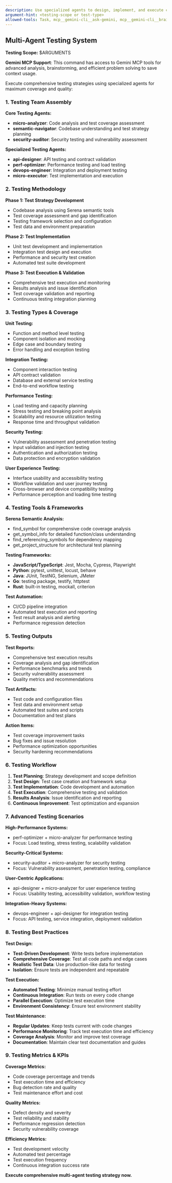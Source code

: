 ```yaml
---
description: Use specialized agents to design, implement, and execute comprehensive testing strategies
argument-hint: <testing-scope or test-type>
allowed-tools: Task, mcp__gemini-cli__ask-gemini, mcp__gemini-cli__brainstorm
---
```


## Multi-Agent Testing System

**Testing Scope:** $ARGUMENTS

**Gemini MCP Support**: This command has access to Gemini MCP tools for advanced analysis, brainstorming, and efficient problem solving to save context usage.


Execute comprehensive testing strategies using specialized agents for maximum coverage and quality:

### 1. **Testing Team Assembly**

**Core Testing Agents:**
- **micro-analyzer**: Code analysis and test coverage assessment
- **semantic-navigator**: Codebase understanding and test strategy planning
- **security-auditor**: Security testing and vulnerability assessment

**Specialized Testing Agents:**
- **api-designer**: API testing and contract validation
- **perf-optimizer**: Performance testing and load testing
- **devops-engineer**: Integration and deployment testing
- **micro-executor**: Test implementation and execution

### 2. **Testing Methodology**

**Phase 1: Test Strategy Development**
- Codebase analysis using Serena semantic tools
- Test coverage assessment and gap identification
- Testing framework selection and configuration
- Test data and environment preparation

**Phase 2: Test Implementation**
- Unit test development and implementation
- Integration test design and execution
- Performance and security test creation
- Automated test suite development

**Phase 3: Test Execution & Validation**
- Comprehensive test execution and monitoring
- Results analysis and issue identification
- Test coverage validation and reporting
- Continuous testing integration planning

### 3. **Testing Types & Coverage**

**Unit Testing:**
- Function and method level testing
- Component isolation and mocking
- Edge case and boundary testing
- Error handling and exception testing

**Integration Testing:**
- Component interaction testing
- API contract validation
- Database and external service testing
- End-to-end workflow testing

**Performance Testing:**
- Load testing and capacity planning
- Stress testing and breaking point analysis
- Scalability and resource utilization testing
- Response time and throughput validation

**Security Testing:**
- Vulnerability assessment and penetration testing
- Input validation and injection testing
- Authentication and authorization testing
- Data protection and encryption validation

**User Experience Testing:**
- Interface usability and accessibility testing
- Workflow validation and user journey testing
- Cross-browser and device compatibility testing
- Performance perception and loading time testing

### 4. **Testing Tools & Frameworks**

**Serena Semantic Analysis:**
- find_symbol for comprehensive code coverage analysis
- get_symbol_info for detailed function/class understanding
- find_referencing_symbols for dependency mapping
- get_project_structure for architectural test planning

**Testing Frameworks:**
- **JavaScript/TypeScript**: Jest, Mocha, Cypress, Playwright
- **Python**: pytest, unittest, locust, behave
- **Java**: JUnit, TestNG, Selenium, JMeter
- **Go**: testing package, testify, httptest
- **Rust**: built-in testing, mockall, criterion

**Test Automation:**
- CI/CD pipeline integration
- Automated test execution and reporting
- Test result analysis and alerting
- Performance regression detection

### 5. **Testing Outputs**

**Test Reports:**
- Comprehensive test execution results
- Coverage analysis and gap identification
- Performance benchmarks and trends
- Security vulnerability assessment
- Quality metrics and recommendations

**Test Artifacts:**
- Test code and configuration files
- Test data and environment setup
- Automated test suites and scripts
- Documentation and test plans

**Action Items:**
- Test coverage improvement tasks
- Bug fixes and issue resolution
- Performance optimization opportunities
- Security hardening recommendations

### 6. **Testing Workflow**

1. **Test Planning**: Strategy development and scope definition
2. **Test Design**: Test case creation and framework setup
3. **Test Implementation**: Code development and automation
4. **Test Execution**: Comprehensive testing and validation
5. **Results Analysis**: Issue identification and reporting
6. **Continuous Improvement**: Test optimization and expansion

### 7. **Advanced Testing Scenarios**

**High-Performance Systems:**
- perf-optimizer + micro-analyzer for performance testing
- Focus: Load testing, stress testing, scalability validation

**Security-Critical Systems:**
- security-auditor + micro-analyzer for security testing
- Focus: Vulnerability assessment, penetration testing, compliance

**User-Centric Applications:**
- api-designer + micro-analyzer for user experience testing
- Focus: Usability testing, accessibility validation, workflow testing

**Integration-Heavy Systems:**
- devops-engineer + api-designer for integration testing
- Focus: API testing, service integration, deployment validation

### 8. **Testing Best Practices**

**Test Design:**
- **Test-Driven Development**: Write tests before implementation
- **Comprehensive Coverage**: Test all code paths and edge cases
- **Realistic Test Data**: Use production-like data for testing
- **Isolation**: Ensure tests are independent and repeatable

**Test Execution:**
- **Automated Testing**: Minimize manual testing effort
- **Continuous Integration**: Run tests on every code change
- **Parallel Execution**: Optimize test execution time
- **Environment Consistency**: Ensure test environment stability

**Test Maintenance:**
- **Regular Updates**: Keep tests current with code changes
- **Performance Monitoring**: Track test execution time and efficiency
- **Coverage Analysis**: Monitor and improve test coverage
- **Documentation**: Maintain clear test documentation and guides

### 9. **Testing Metrics & KPIs**

**Coverage Metrics:**
- Code coverage percentage and trends
- Test execution time and efficiency
- Bug detection rate and quality
- Test maintenance effort and cost

**Quality Metrics:**
- Defect density and severity
- Test reliability and stability
- Performance regression detection
- Security vulnerability coverage

**Efficiency Metrics:**
- Test development velocity
- Automated test percentage
- Test execution frequency
- Continuous integration success rate

**Execute comprehensive multi-agent testing strategy now.**
